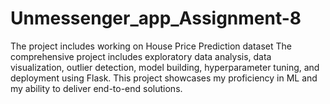 # Unmessenger_app_Assignment-8

The project includes working on House Price Prediction dataset
The comprehensive project includes exploratory data analysis, data visualization, outlier detection, model building, hyperparameter tuning, and deployment using Flask. This project showcases my proficiency in ML and my ability to deliver end-to-end solutions.
